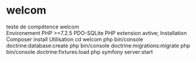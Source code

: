 # welcom
teste de compétence welcom  
Environement
PHP >=7.2.5
PDO-SQLite PHP extension avtive;
Installation
Composer install
Utilisation
cd welcom
php bin/console doctrine:database:create
php bin/console doctrine:migrations:migrate
php bin/console doctrine:fixtures:load
php symfony server:start

